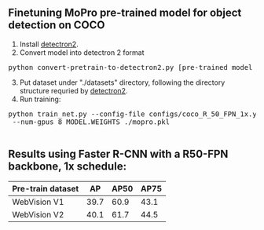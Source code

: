 ## Finetuning MoPro pre-trained model for object detection on COCO

1. Install <a href="https://github.com/facebookresearch/detectron2/blob/master/INSTALL.md">detectron2</a>.
2. Convert model into detectron 2 format
<pre>
python convert-pretrain-to-detectron2.py [pre-trained model path] mopro.pkl
</pre>
3. Put dataset under "./datasets" directory, following the directory structure requried by <a href="https://github.com/facebookresearch/detectron2/tree/master/datasets">detectron2</a>.
4. Run training:
<pre>
python train_net.py --config-file configs/coco_R_50_FPN_1x.yaml \
 --num-gpus 8 MODEL.WEIGHTS ./mopro.pkl
 </pre>
 
## Results using Faster R-CNN with a R50-FPN backbone, 1x schedule: 
Pre-train dataset| AP | AP50 | AP75
 --- | --- | --- | ---
WebVision V1 | 39.7 | 60.9 | 43.1
WebVision V2 | 40.1 | 61.7 | 44.5
